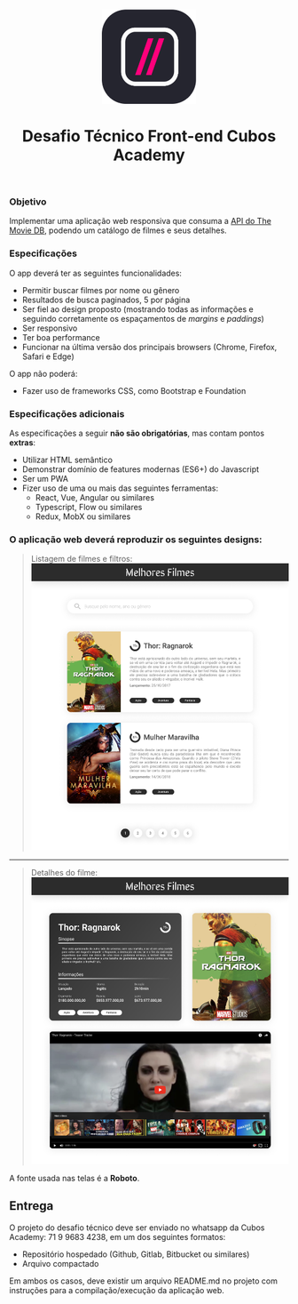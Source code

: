 <h1 align="center">
    <img alt="Cubos Academy" width="170" src="cubos_academy.png" />
    </br>
    </br>
    Desafio Técnico Front-end Cubos Academy
    </br>
    </br>
</h1>

### Objetivo

Implementar uma aplicação web responsiva que consuma a [API do The Movie DB](https://www.themoviedb.org/documentation/api), podendo um catálogo de filmes e seus detalhes.

### Especificações

O app deverá ter as seguintes funcionalidades:
- Permitir buscar filmes por nome ou gênero
- Resultados de busca paginados, 5 por página
- Ser fiel ao design proposto (mostrando todas as informações e seguindo corretamente os espaçamentos de _margins_ e _paddings_)
- Ser responsivo
- Ter boa performance
- Funcionar na última versão dos principais browsers (Chrome, Firefox, Safari e Edge)

O app não poderá:
- Fazer uso de frameworks CSS, como Bootstrap e Foundation

### Especificações adicionais

As especificações a seguir **não são obrigatórias**, mas contam pontos **extras**:
- Utilizar HTML semântico
- Demonstrar domínio de features modernas (ES6+) do Javascript
- Ser um PWA
- Fizer uso de uma ou mais das seguintes ferramentas:
    - React, Vue, Angular ou similares
    - Typescript, Flow ou similares
    - Redux, MobX ou similares

### O aplicação web deverá reproduzir os seguintes designs:

> Listagem de filmes e filtros:
> ![](lista.png)

---

> Detalhes do filme:
> ![](detalhes.png)

A fonte usada nas telas é a **Roboto**.

## Entrega

O projeto do desafio técnico deve ser enviado no whatsapp da Cubos Academy: 71 9 9683 4238, em um dos seguintes formatos:
- Repositório hospedado (Github, Gitlab, Bitbucket ou similares)
- Arquivo compactado

Em ambos os casos, deve existir um arquivo README.md no projeto com instruções para a compilação/execução da aplicação web.

